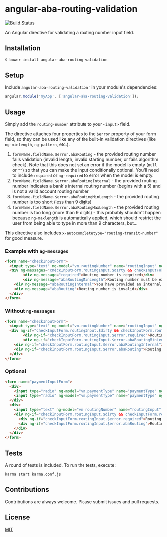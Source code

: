 angular-aba-routing-validation
==============================

[![Build Status](https://travis-ci.org/jdforsythe/angular-aba-routing-validation.svg?branch=master)](https://travis-ci.org/jdforsythe/angular-aba-routing-validation)

An Angular directive for validating a routing number input field.

## Installation
```bash
$ bower install angular-aba-routing-validation
```

## Setup

Include `angular-aba-routing-validation'` in your module's dependencies:

```js
angular.module('myApp', ['angular-aba-routing-validation']);
```

## Usage

Simply add the `routing-number` attribute to your `<input>` field.

The directive attaches four properties to the `$error` property of your form field, so they can be used like any of the built-in validation directives (like `ng-minlength`, `ng-pattern`, etc.).

1. `formName.fieldName.$error.abaRouting` - the provided routing number fails validation (invalid length, invalid starting number, or fails algorithm check). Note that this does not set an error if the model is empty (`null` or `""`) so that you can make the input conditionally optional. You'll need to include `required` or `ng-required` to error when the model is empty.
2. `formName.fieldName.$error.abaRoutingInternal` - the provided routing number indicates a bank's internal routing number (begins with a 5) and is not a valid account routing number
3. `formName.fieldName.$error.abaRoutingMinLength` - the provided routing number is too short (less than 9 digits)
4. `formName.fieldName.$error.abaRoutingMaxLength` - the provided routing number is too long (more than 9 digits) - this probably shouldn't happen because `ng-maxlength` is automatically applied, which should restrict the user from being able to type in more than 9 characters, but...

This directive also includes `x-autocompletetype="routing-transit-number"` for good measure.

### Example with `ng-messages`

```html
<form name="checkInputForm">
  <input type="text" ng-model="vm.routingNumber" name="routingInput" ng-required="true" routing-number>
  <div ng-messages="checkInputForm.routingInput.$dirty && checkInputForm.routingInput.$invalid">
		<div ng-message="required">Routing number is required</div>
		<div ng-message="abaRoutingMinLength">Routing number must be exactly 9 digits</div>
    <div ng-message="abaRoutingInternal">You have provided an internal bank routing number</div>
    <div ng-message="abaRouting">Routing number is invalid</div>
  </div>
</form>
```

### Without `ng-messages`

```html
<form name="checkInputForm">
  <input type="text" ng-model="vm.routingNumber" name="routingInput" ng-required="true" routing-number>
  <div ng-if="checkInputForm.routingInput.$dirty && checkInputForm.routingInput.$invalid">
		<div ng-if="checkInputForm.routingInput.$error.required">Routing number is required</div>
		<div ng-if="checkInputForm.routingInput.$error.abaRoutingMinLength">Routing number must be exactly 9 digits</div>
    <div ng-if="checkInputForm.routingInput.$error.abaRoutingInternal">You have provided an internal bank routing number</div>
    <div ng-if="checkInputForm.routingInput.$error.abaRouting">Routing number is invalid</div>
  </div>
</form>
```

### Optional

```html
<form name="paymentInputForm">
  <div>
    <input type="radio" ng-model="vm.paymentType" name="paymentType" ng-required="true" value="credit">Credit<br>
    <input type="radio" ng-model="vm.paymentType" name="paymentType" ng-required="true" value="check">Check
  </div>
  <div>
    <input type="text" ng-model="vm.routingNumber" name="routingInput" ng-required="vm.paymentType == 'check'" routing-number>
    <div ng-if="checkInputForm.routingInput.$dirty && checkInputForm.routingInput.$invalid">
      <div ng-if="checkInputForm.routingInput.$error.required">Routing number is required when choosing check</div>
      <div ng-if="checkInputForm.routingInput.$error.abaRouting">Routing number is invalid</div>
    </div>
  </div>
</form>
```

## Tests

A round of tests is included. To run the tests, execute:

```
karma start karma.conf.js
```

## Contributions

Contributions are always welcome. Please submit issues and pull requests.

## License

[MIT](LICENSE)
